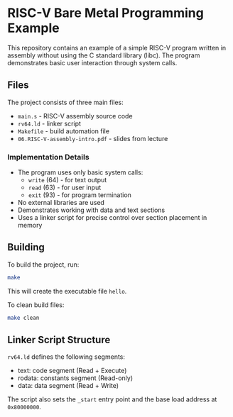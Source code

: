 # RISC-V Bare Metal Programming Example

This repository contains an example of a simple RISC-V program written in assembly without using the C standard library (libc). The program demonstrates basic user interaction through system calls.

## Files

The project consists of three main files:
- `main.s` - RISC-V assembly source code
- `rv64.ld` - linker script
- `Makefile` - build automation file
- `06.RISC-V-assembly-intro.pdf` - slides from lecture

### Implementation Details

- The program uses only basic system calls:
  - `write` (64) - for text output
  - `read` (63) - for user input
  - `exit` (93) - for program termination
- No external libraries are used
- Demonstrates working with data and text sections
- Uses a linker script for precise control over section placement in memory

## Building

To build the project, run:
```bash
make
```

This will create the executable file `hello`.

To clean build files:
```bash
make clean
```

## Linker Script Structure

`rv64.ld` defines the following segments:
- text: code segment (Read + Execute)
- rodata: constants segment (Read-only)
- data: data segment (Read + Write)

The script also sets the `_start` entry point and the base load address at `0x80000000`.


